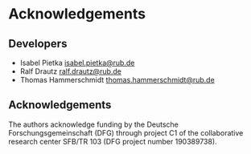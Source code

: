 # Acknowledgements

## Developers

-   Isabel Pietka 
    isabel.pietka@rub.de
-   Ralf Drautz
    ralf.drautz@rub.de
-   Thomas Hammerschmidt
    thomas.hammerschmidt@rub.de


## Acknowledgements

The authors acknowledge funding by the Deutsche Forschungsgemeinschaft (DFG) through
project C1 of the collaborative research center SFB/TR 103 (DFG project number 190389738).
